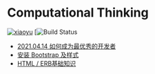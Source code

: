 # **Computational Thinking**

[![xiaoyu](https://cldup.com/dTxpPi9lDf.thumb.png)](https://nodesource.com/products/nsolid)
[![Build Status](https://travis-ci.org/joemccann/dillinger.svg?branch=master)
  - [ 2021.04.14 如何成为最优秀的开发者](https://github.com/yujian886/Computational-Thinking/blob/master/Diary%20book.md) 
  - [ 安装 Bootstrap 及样式](https://github.com/yujian886/Computational-Thinking/blob/master/add%20bootstrap.md) 
 -  [HTML / ERB基础知识](https://fullstack.qzy.camp/posts/559）)


